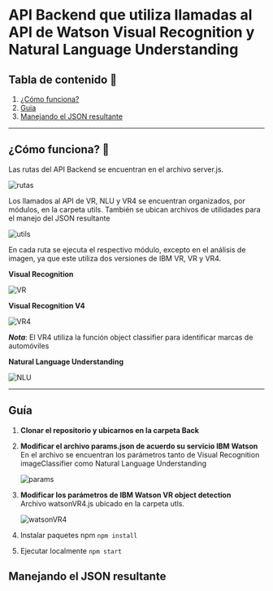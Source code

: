 # API Backend que utiliza llamadas al API de Watson Visual Recognition y Natural Language Understanding

## Tabla de contenido 📑

1. [¿Cómo funciona?](##¿Cómo-funciona?-🤔)
2. [Guia](##guía)
3. [Manejando el JSON resultante](##manejando-el-json-resultante)

---

## ¿Cómo funciona? 🤔

Las rutas del API Backend se encuentran en el archivo server.js.

![rutas](https://raw.githubusercontent.com/emeloibmco/Watson-NLU-WVR-Web-App/master/Back/.github/server.png)

Los llamados al API de VR, NLU y VR4 se encuentran organizados, por módulos, en la carpeta utils. También se ubican archivos de utilidades para el manejo del JSON resultante

![utils](https://raw.githubusercontent.com/emeloibmco/Watson-NLU-WVR-Web-App/master/Back/.github/utils.png)

En cada ruta se ejecuta el respectivo módulo, excepto en el análisis de imagen, ya que este utiliza dos versiones de IBM VR, VR y VR4.

**Visual Recognition**

![VR](https://raw.githubusercontent.com/emeloibmco/Watson-NLU-WVR-Web-App/master/Back/.github/callVR.png)

**Visual Recognition V4**

![VR4](https://raw.githubusercontent.com/emeloibmco/Watson-NLU-WVR-Web-App/master/Back/.github/callVR4.png)

**_Nota_**: El VR4 utiliza la función object classifier para identificar marcas de automóviles

**Natural Language Understanding**

![NLU](https://raw.githubusercontent.com/emeloibmco/Watson-NLU-WVR-Web-App/master/Back/.github/callNLU.png)

---

## Guía

1. **Clonar el repositorio y ubicarnos en la carpeta Back**
2. **Modificar el archivo params.json de acuerdo su servicio IBM Watson**<br/>
   En el archivo se encuentran los parámetros tanto de Visual Recognition imageClassifier como Natural Language Understanding

   ![params](https://raw.githubusercontent.com/emeloibmco/Watson-NLU-WVR-Web-App/master/Back/.github/params.png)

3. **Modificar los parámetros de IBM Watson VR object detection**<br/> Archivo watsonVR4.js ubicado en la carpeta utls.

   ![watsonVR4](https://raw.githubusercontent.com/emeloibmco/Watson-NLU-WVR-Web-App/master/Back/.github/watsonVR4.png)

4. Instalar paquetes npm `npm install`
5. Ejecutar localmente `npm start`

## Manejando el JSON resultante
